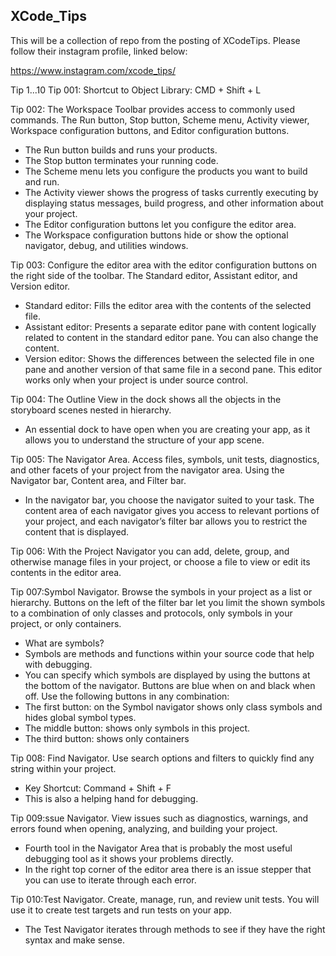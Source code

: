 ## XCode_Tips

This will be a collection of repo from the posting of XCodeTips. Please follow their instagram profile, linked below:

https://www.instagram.com/xcode_tips/

Tip 1...10
Tip 001: Shortcut to Object Library: CMD + Shift + L

Tip 002: The Workspace Toolbar provides access to commonly used commands. The Run button, Stop button, Scheme menu, Activity viewer, Workspace configuration buttons, and Editor configuration buttons.
- The Run button builds and runs your products.
- The Stop button terminates your running code.
- The Scheme menu lets you configure the products you want to build and run.
- The Activity viewer shows the progress of tasks currently executing by displaying status messages, build progress, and other information about your project.
- The Editor configuration buttons let you configure the editor area.
- The Workspace configuration buttons hide or show the optional navigator, debug, and utilities windows.

Tip 003: Configure the editor area with the editor configuration buttons on the right side of the toolbar. The Standard editor, Assistant editor, and Version editor.
- Standard editor: Fills the editor area with the contents of the selected file.
- Assistant editor: Presents a separate editor pane with content logically related to content in the standard editor pane. You can also change the content.
- Version editor: Shows the differences between the selected file in one pane and another version of that same file in a second pane. This editor works only when your project is under source control.

Tip 004: The Outline View in the dock shows all the objects in the storyboard scenes nested in hierarchy.
- An essential dock to have open when you are creating your app, as it allows you to understand the structure of your app scene.

Tip 005: The Navigator Area. Access files, symbols, unit tests, diagnostics, and other facets of your project from the navigator area. Using the Navigator bar, Content area, and Filter bar.
- In the navigator bar, you choose the navigator suited to your task. The content area of each navigator gives you access to relevant portions of your project, and each navigator’s filter bar allows you to restrict the content that is displayed.

Tip 006: With the Project Navigator you can add, delete, group, and otherwise manage files in your project, or choose a file to view or edit its contents in the editor area.

Tip 007:Symbol Navigator. Browse the symbols in your project as a list or hierarchy. Buttons on the left of the filter bar let you limit the shown symbols to a combination of only classes and protocols, only symbols in your project, or only containers.
- What are symbols?
- Symbols are methods and functions within your source code that help with debugging.
- You can specify which symbols are displayed by using the buttons at the bottom of the navigator. Buttons are blue when on and black when off. Use the following buttons in any combination:
- The first button: on the Symbol navigator shows only class symbols and hides global symbol types.
- The middle button: shows only symbols in this project.
- The third button: shows only containers

Tip 008: Find Navigator. Use search options and filters to quickly find any string within your project.
- Key Shortcut: Command + Shift + F
- This is also a helping hand for debugging.

Tip 009:ssue Navigator. View issues such as diagnostics, warnings, and errors found when opening, analyzing, and building your project.
- Fourth tool in the Navigator Area that is probably the most useful debugging tool as it shows your problems directly.
- In the right top corner of the editor area there is an issue stepper that you can use to iterate through each error.

Tip 010:Test Navigator. Create, manage, run, and review unit tests. You will use it to create test targets and run tests on your app.
- The Test Navigator iterates through methods to see if they have the right syntax and make sense.

